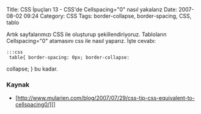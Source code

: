 Title: CSS İpuçları 13 - CSS&#039;de Cellspacing=&quot;0&quot; nasıl yakalarız
Date: 2007-08-02 09:24
Category: CSS
Tags: border-collapse, border-spacing, CSS, tablo

Artık sayfalarımızı CSS ile oluşturup şekillendiriyoruz. Tabloların
Cellspacing="0" atamasını css ile nasıl yaparız. İşte cevabı:

	:::css
	 table{ border-spacing: 0px; border-collapse:
collapse; }  bu kadar.

### Kaynak

-   [http://www.mularien.com/blog/2007/07/29/css-tip-css-equivalent-to-cellspacing0/][]

</p>

  [http://www.mularien.com/blog/2007/07/29/css-tip-css-equivalent-to-cellspacing0/]:
    http://www.mularien.com/blog/2007/07/29/css-tip-css-equivalent-to-cellspacing0/
